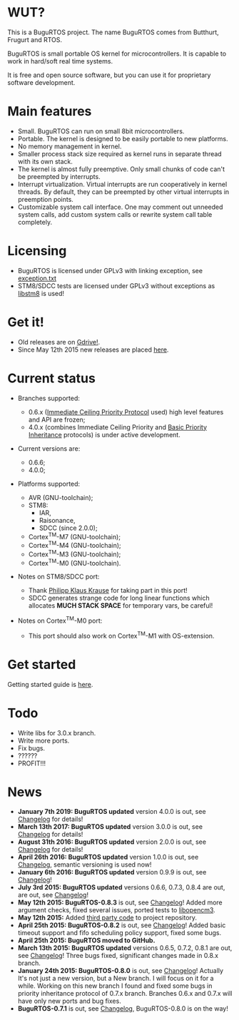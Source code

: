 # WUT? #
This is a BuguRTOS project.
The name BuguRTOS comes from Butthurt, Frugurt and RTOS.

BuguRTOS is small portable OS kernel for microcontrollers.
It is capable to work in hard/soft real time systems.

It is free and open source software, but you can use it for
proprietary software development.

# Main features #
* Small. BuguRTOS can run on small 8bit microcontrollers.
* Portable. The kernel is designed to be easily portable to new platforms.
* No memory management in kernel.
* Smaller process stack size required as kernel runs in separate thread with its own stack.
* The kernel is almost fully preemptive. Only small chunks of code can't be preempted by interrupts.
* Interrupt virtualization. Virtual interrupts are run cooperatively in kernel threads. By default, they can be preempted by other virtual interrupts in preemption points.
* Customizable system call interface. One may comment out unneeded system calls, add custom system calls or rewrite system call table completely.

# Licensing #
* BuguRTOS is licensed under GPLv3 with linking exception, see [exception.txt](./exception.txt)
* STM8/SDCC tests are licensed under GPLv3 without exceptions as [libstm8](https://github.com/mnd/libstm8) is used!

# Get it! #
* Old releases are on [Gdrive!](https://drive.google.com/folderview?id=0B32mjehjqcIOYlFtNnRSc0JxdGc&usp=sharing).
* Since May 12th 2015 new releases are placed [here](https://github.com/shkolnick-kun/bugurtos/releases).

# Current status #
* Branches supported:
  * 0.6.x ([Immediate Ceiling Priority Protocol](http://en.wikipedia.org/wiki/Priority_ceiling_protocol) used) high level features and API are frozen;
  * 4.0.x (combines Immediate Ceiling Priority and [Basic Priority Inheritance](http://en.wikipedia.org/wiki/Priority_inheritance) protocols) is under active development.

* Current versions are:
  * 0.6.6;
  * 4.0.0;

* Platforms supported:
  * AVR (GNU-toolchain);
  * STM8:
    * IAR,
    * Raisonance,
    * SDCC (since 2.0.0);
  * Cortex<sup>TM</sup>-M7 (GNU-toolchain);
  * Cortex<sup>TM</sup>-M4 (GNU-toolchain);
  * Cortex<sup>TM</sup>-M3 (GNU-toolchain);
  * Cortex<sup>TM</sup>-M0 (GNU-toolchain).

* Notes on STM8/SDCC port:
  * Thank [Philipp Klaus Krause](https://github.com/spth) for taking part in this port!
  * SDCC generates strange code for long linear functions which allocates __MUCH STACK SPACE__ for temporary vars, be careful!

* Notes on Cortex<sup>TM</sup>-M0 port:
  * This port should also work on Cortex<sup>TM</sup>-M1 with OS-extension.

# Get started #
Getting started guide is [here](./doc/GettingStartedEN.md).

# Todo #
* Write libs for 3.0.x branch.
* Write more ports.
* Fix bugs.
* ??????
* PROFIT!!!

# News #
* **January 7th 2019: BuguRTOS updated** version 4.0.0 is out, see [Changelog](./doc/Changelog.md) for details!
* **March 13th 2017: BuguRTOS updated** version 3.0.0 is out, see [Changelog](./doc/Changelog.md) for details!
* **August 31th 2016: BuguRTOS updated** version 2.0.0 is out, see [Changelog](./doc/Changelog.md) for details!
* **April 26th 2016: BuguRTOS updated** version 1.0.0 is out, see [Changelog](./doc/Changelog.md), semantic versioning is used now!
* **January 6th 2016: BuguRTOS updated** version 0.9.9 is out, see [Changelog](./doc/Changelog.md)!
* **July 3rd 2015: BuguRTOS updated** versions 0.6.6, 0.7.3, 0.8.4 are out,  are out, see [Changelog](./doc/Changelog.md)!
* **May 12th 2015: BuguRTOS-0.8.3** is out, see [Changelog](./doc/Changelog.md)! Added more argument checks, fixed several issues, ported tests to [libopencm3](https://github.com/libopencm3/libopencm3).
* **May 12th 2015:** Added [third party code](https://github.com/shkolnick-kun/bugurtos/tree/archives) to project repository.
* **April 25th 2015: BuguRTOS-0.8.2** is out, see [Changelog](./doc/Changelog.md)! Added basic timeout support and fifo scheduling policy support, fixed some bugs.
* **April 25th 2015: BuguRTOS moved to GitHub.**
* **March 13th 2015: BuguRTOS updated** versions 0.6.5, 0.7.2, 0.8.1 are out, see [Changelog](./doc/Changelog.md)! Three bugs fixed, significant changes made in 0.8.x branch.
* **January 24th 2015: BuguRTOS-0.8.0** is out, see [Changelog](./doc/Changelog.md)! Actually It's not just a new version, but a New branch. I will focus on it for a while. Working on this new branch I found and fixed some bugs in priority inheritance protocol of 0.7.x branch. Branches 0.6.x and 0.7.x will have only new ports and bug fixes.
* **BuguRTOS-0.7.1** is out, see [Changelog](./doc/Changelog.md), BuguRTOS-0.8.0 is on the way!
